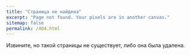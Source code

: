 ```yaml
---
title: "Страница не найдена"
excerpt: "Page not found. Your pixels are in another canvas."
sitemap: false
permalink: /404.html
---
```


Извините, но такой страницы не существует, либо она была удалена.

<script>
  var GOOG_FIXURL_LANG = 'ru';
  var GOOG_FIXURL_SITE = '{{ site.url }}'
</script>
<script src="https://linkhelp.clients.google.com/tbproxy/lh/wm/fixurl.js">
</script>
